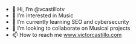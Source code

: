 - 👋 Hi, I’m @vcastillotv
- 👀 I’m interested in Music
- 🌱 I’m currently learning SEO and cybersecurity 
- 💞️ I’m looking to collaborate on Musical projects
- 📫 How to reach me www.victorcastillo.com 

<!---
vcastillotv/vcastillotv is a ✨ special ✨ repository because its `README.md` (this file) appears on your GitHub profile.
You can click the Preview link to take a look at your changes.
--->

